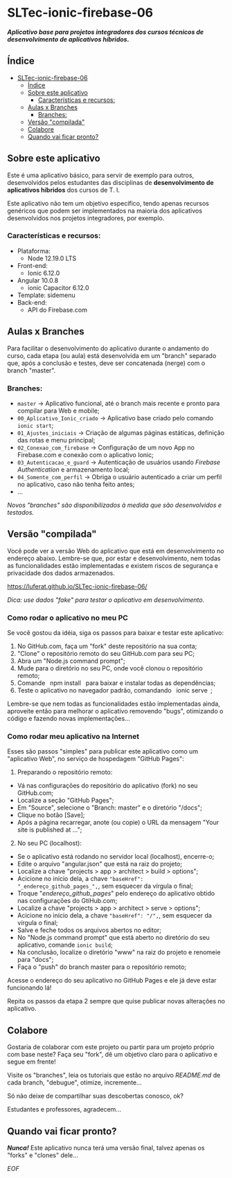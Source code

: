 # SLTec-ionic-firebase-06

__*Aplicativo base para projetos integradores dos cursos técnicos de desenvolvimento de aplicativos híbridos.*__

## Índice

* [SLTec-ionic-firebase-06](#sltec-ionic-firebase-06)
  + [Índice](#índice)
  + [Sobre este aplicativo](#sobre-este-aplicativo)
    - [Características e recursos:](#características-e-recursos)
  + [Aulas x Branches](#aulas-x-branches)
    - [Branches:](#branches)
  + [Versão "compilada"](#versão-compilada)
  + [Colabore](#colabore)
  + [Quando vai ficar pronto?](#quando-vai-ficar-pronto)

## Sobre este aplicativo

Este é uma aplicativo básico, para servir de exemplo para outros, desenvolvidos pelos estudantes das disciplinas de **desenvolvimento de aplicativos híbridos** dos cursos de T. I.

Este aplicativo não tem um objetivo específico, tendo apenas recursos genéricos que podem ser implementados na maioria dos aplicativos desenvolvidos nos projetos integradores, por exemplo.

### Características e recursos:

* Plataforma:
  + Node 12.19.0 LTS
* Front-end:
  + Ionic 6.12.0
* Angular 10.0.8
  + ionic Capacitor 6.12.0
* Template: sidemenu
* Back-end:
  + API do Firebase.com

## Aulas x Branches

Para facilitar o desenvolvimento do aplicativo durante o andamento do curso, cada etapa (ou aula) está desenvolvida em um "branch" separado que, após a conclusão e testes, deve ser concatenada (nerge) com o branch "master".

### Branches:

*  `master`  &rarr; Aplicativo funcional, até o branch mais recente e pronto para compilar para Web e mobile; 
*  `00_Aplicativo_Ionic_criado`  &rarr; Aplicativo base criado pelo comando `ionic start`; 
*  `01_Ajustes_iniciais`  &rarr; Criação de algumas páginas estáticas, definição das rotas e menu principal; 
*  `02_Conexao_com_firebase`  &rarr; Configuração de um novo App no Firebase.com e conexão com o aplicativo Ionic; 
*  `03_Autenticacao_e_guard`  &rarr; Autenticação de usuários usando *Firebase Authentication* e armazenamento local; 
*  `04_Somente_com_perfil`  &rarr; Obriga o usuário autenticado a criar um perfil no aplicativo, caso não tenha feito antes; 
* ... 

*Novos "branches" são disponibilizados à medida que são desenvolvidos e testados.*

## Versão "compilada"

Você pode ver a versão Web do aplicativo que está em desenvolvimento no endereço abaixo. Lembre-se que, por estar e desenvolvimento, nem todas as funcionalidades estão implementadas e existem riscos de segurança e privacidade dos dados armazenados.

https://luferat.github.io/SLTec-ionic-firebase-06/

*Dica: use dados "fake" para testar o aplicativo em desenvolvimento.*

### Como rodar o aplicativo no meu PC

Se você gostou da idéia, siga os passos para baixar e testar este aplicativo:

1) No GitHub.com, faça um "fork" deste repositório na sua conta; 
2) "Clone" o repositório remoto do seu GitHub.com para seu PC; 
3) Abra um "Node.js command prompt"; 
4) Mude para o diretório no seu PC, onde você clonou o repositório remoto; 
5) Comande ` `npm install` ` para baixar e instalar todas as dependências; 
6) Teste o aplicativo no navegador padrão, comandando ` `ionic serve` `; 

Lembre-se que nem todas as funcionalidades estão implementadas ainda, aproveite então para melhorar o aplicativo removendo "bugs", otimizando o código e fazendo novas implementações...

### Como rodar meu aplicativo na Internet

Esses são passos "simples" para publicar este aplicativo como um "aplicativo Web", no serviço de hospedagem "GitHub Pages":

1) Preparando o repositório remoto:

* Vá nas configurações do repositório do aplicativo (fork) no seu GitHub.com; 
* Localize a seção "GitHub Pages"; 
* Em "Source", selecione o "Branch: master" e o diretório "/docs"; 
* Clique no botão [Save]; 
* Após a página recarregar, anote (ou copie) o URL da mensagem "Your site is published at ..."; 

2) No seu PC (localhost):

* Se o aplicativo está rodando no servidor local (localhost), encerre-o; 
* Edite o arquivo "angular.json" que está na raiz do projeto; 
* Localize a chave "projects > app > architect > build > options"; 
* Acicione no início dela, a chave ``"baseHref": "_endereço_github_pages_",``, sem esquecer da vírgula o final; 
* Troque "_endereço_github_pages_" pelo endereço do aplicativo obtido nas configurações do GtiHub.com; 
* Localize a chave "projects > app > architect > serve > options"; 
* Acicione no início dela, a chave ``"baseHref": "/",``, sem esquecer da vírgula o final; 
* Salve e feche todos os arquivos abertos no editor; 
* No "Node.js command prompt" que está aberto no diretório do seu aplicativo, comande ``ionic build``; 
* Na conclusão, localize o diretório "www" na raiz do projeto e renomeie para "docs"; 
* Faça o "push" do branch master para o repositório remoto; 

Acesse o endereço do seu aplicativo no GitHub Pages e ele já deve estar funcionando lá!

Repita os passos da etapa 2 sempre que quise publicar novas alterações no aplicativo.

## Colabore

Gostaria de colaborar com este projeto ou partir para um projeto próprio com base neste? Faça seu "fork", dê um objetivo claro para o aplicativo e segue em frente!

Visite os "branches", leia os tutoriais que estão no arquivo *README.md* de cada branch, "debugue", otimize, incremente...

Só não deixe de compartilhar suas descobertas conosco, ok?

Estudantes e professores, agradecem...

## Quando vai ficar pronto?

**_Nunca!_** Este aplicativo nunca terá uma versão final, talvez apenas os "forks" e "clones" dele...

*EOF*
